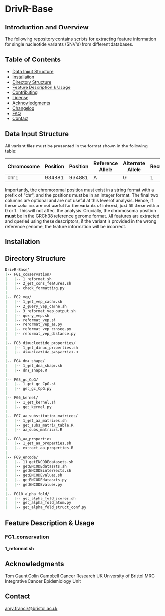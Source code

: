 # DrivR-Base

## Introduction and Overview
The following repository contains scripts for extracting feature information for single nucleotide variants (SNV's) from different databases. 

## Table of Contents

- [Data Input Structure](#data-input-structure)
- [Installation](#installation)
- [Directory Structure](#directory-structure)
- [Feature Description & Usage](#usage)
- [Contributing](#contributing)
- [License](#license)
- [Acknowledgments](#acknowledgments)
- [Changelog](#changelog)
- [FAQ](#faq)
- [Contact](#contact)

## Data Input Structure
All variant files must be presented in the format shown in the following table:

| Chromosome | Position | Position | Reference Allele | Alternate Allele | Recurrence | Driver Status |
| ---------- | -------- | -------- | ---------------- | ---------------- | ---------- | ------------- |
|    chr1    |  934881  |  934881  |        A         |         G        |      1     |       1       |

Importantly, the chromosomal position must exist in a string format with a prefix of "chr", and the positions must be in an integer format. The final two columns are optional and are not useful at this level of analysis. Hence, if these columns are not useful for the variants of interest, just fill these with a 0 or 1. This will not affect the analysis. Crucially, the chromosomal position **must** be in the GRCh38 reference genome format. All features are extracted and queried using these descriptors, if the variant is provided in the wrong reference genome, the feature information will be incorrect. 

## Installation

## Directory Structure
```bash
DrivR-Base/
|-- FG1_conservation/
|   |-- 1_reformat.sh
|   |-- 2_get_cons_features.sh
|   |-- check_formatting.py
|
|-- FG2_vep/
|   |-- 1_get_vep_cache.sh
|   |-- 2_query_vep_cache.sh
|   |-- 3_reformat_vep_output.sh
|   |-- query_vep.sh
|   |-- reformat_vep.sh
|   |-- reformat_vep_aa.py
|   |-- reformat_vep_conseq.py
|   |-- reformat_vep_distance.py
|
|-- FG3_dinucleotide_properties/
|   |-- 1_get_dinuc_properties.sh
|   |-- dinucleotide_properties.R
|
|-- FG4_dna_shape/
|   |-- 1_get_dna_shape.sh
|   |-- dna_shape.R
|
|-- FG5_gc_CpG/
|   |-- 1_get_gc_CpG.sh
|   |-- get_gc_CpG.py
|
|-- FG6_kernel/
|   |-- 1_get_kernel.sh
|   |-- get_kernel.py
|
|-- FG7_aa_substitution_matrices/
|   |-- 1_get_aa_matrices.sh
|   |-- get_subs_matrix_table.R
|   |-- aa_subs_matrices.R
|
|-- FG8_aa_properties
|   |-- 1_get_aa_properties.sh
|   |-- extract_aa_properties.R
|
|-- FG9_encode/
|   |-- 11_getENCODEdatasets.sh
|   |-- getENCODEdatasets.sh
|   |-- getENCODEintersects.sh
|   |-- getENCODEvalues.sh
|   |-- getENCODEdatasets.py
|   |-- getENCODEvalues.py
|
|-- FG10_alpha_fold/
|   |-- get_alpha_fold_scores.sh
|   |-- get_alpha_fold_atom.py
|   |-- get_alpha_fold_struct_conf.py
```

## Feature Description & Usage
### FG1_conservation
#### 1_reformat.sh

## Acknowledgments
Tom Gaunt
Colin Campbell
Cancer Research UK
University of Bristol
MRC Integrative Cancer Epidemiology Unit

## Contact
amy.francis@bristol.ac.uk

